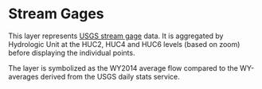 # Stream Gages

This layer represents [USGS stream gage](http://waterservices.usgs.gov/) data. 
It is aggregated by Hydrologic Unit at the HUC2, HUC4 and HUC6 levels (based on 
zoom) before displaying the individual points.

The layer is symbolized as the WY2014 average flow compared to the WY-averages
derived from the USGS daily stats service.
